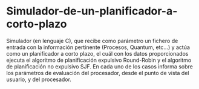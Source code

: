 # Simulador-de-un-planificador-a-corto-plazo
Simulador (en  lenguaje  C), que recibe como parámetro un fichero de entrada con la información pertinente (Procesos, Quantum, etc...) y actúa como un planificador a corto plazo, el cuál con los datos proporcionados ejecuta el algoritmo de planificación expulsivo Round-Robin y el algoritmo de planificación no expulsivo SJF. En cada uno de los casos informa sobre los parámetros de evaluación del procesador, desde el punto de vista del usuario, y del procesador.
